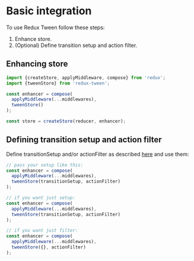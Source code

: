 # Basic integration

To use Redux Tween follow these steps:

1. Enhance store.
2. (Optional) Define transition setup and action filter.

## Enhancing store

```js
import {createStore, applyMiddleware, compose} from 'redux';
import {tweenStore} from 'redux-tween';

const enhancer = compose(
  applyMiddleware(...middlewares),
  tweenStore()
);

const store = createStore(reducer, enhancer);
```

## Defining transition setup and action filter

Define transitionSetup and/or actionFilter as described [here](./SETUP.md) and use them:

```js
// pass your setup like this:
const enhancer = compose(
  applyMiddleware(...middlewares),
  tweenStore(transitionSetup, actionFilter)
);

// if you want just setup:
const enhancer = compose(
  applyMiddleware(...middlewares),
  tweenStore(transitionSetup, actionFilter)
);

// if you want just filter:
const enhancer = compose(
  applyMiddleware(...middlewares),
  tweenStore({}, actionFilter)
);
```
